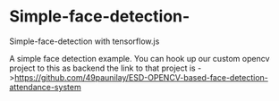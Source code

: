 # Simple-face-detection-
Simple-face-detection  with tensorflow.js

A simple face detection example. You can hook up our custom opencv project to this as backend the link to that project is ->https://github.com/49paunilay/ESD-OPENCV-based-face-detection-attendance-system
